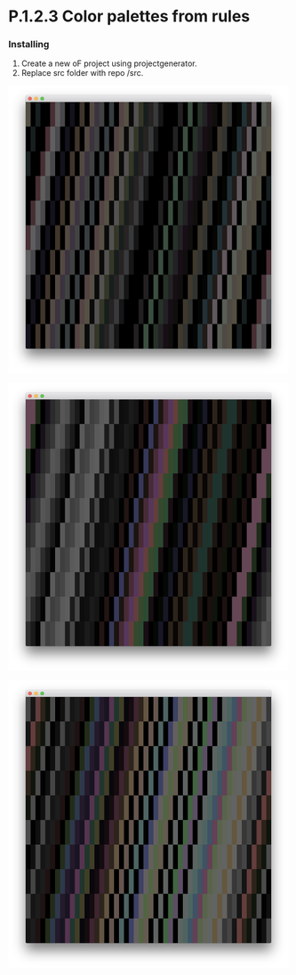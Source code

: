 # P.1.2.3 Color palettes from rules
### Installing

1. Create a new oF project using projectgenerator. 
2. Replace src folder with repo /src.

![project screenshot](https://raw.githubusercontent.com/barrylachapelle/oFGenerativeDesign/master/img/p123/1.png)

![project screenshot](https://raw.githubusercontent.com/barrylachapelle/oFGenerativeDesign/master/img/p123/2.png)

![project screenshot](https://raw.githubusercontent.com/barrylachapelle/oFGenerativeDesign/master/img/p123/3.png)


